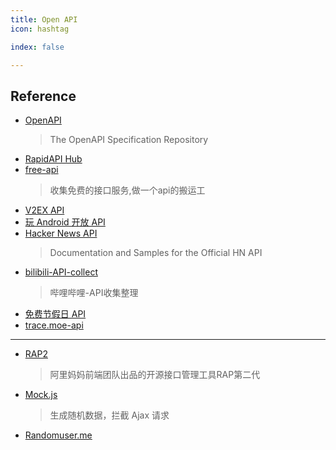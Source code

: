 ```yaml
---
title: Open API
icon: hashtag

index: false

---
```


<!-- more -->

## Reference

- [OpenAPI](https://github.com/OAI/OpenAPI-Specification)
    > The OpenAPI Specification Repository
- [RapidAPI Hub](https://rapidapi.com/hub)
- [free-api](https://github.com/fangzesheng/free-api)
    > 收集免费的接口服务,做一个api的搬运工
- [V2EX API](https://www.v2ex.com/help/api)
- [玩 Android 开放 API](https://www.wanandroid.com/blog/show/2)
- [Hacker News API](https://github.com/HackerNews/API)
    > Documentation and Samples for the Official HN API
- [bilibili-API-collect](https://github.com/SocialSisterYi/bilibili-API-collect)
    > 哔哩哔哩-API收集整理
- [免费节假日 API](https://timor.tech/api/holiday)
- [trace.moe-api](https://github.com/soruly/trace.moe-api)

------

- [RAP2](rap2.taobao.org)
    > 阿里妈妈前端团队出品的开源接口管理工具RAP第二代
- [Mock.js](http://mockjs.com/)
    > 生成随机数据，拦截 Ajax 请求
- [Randomuser.me](https://randomuser.me/)
